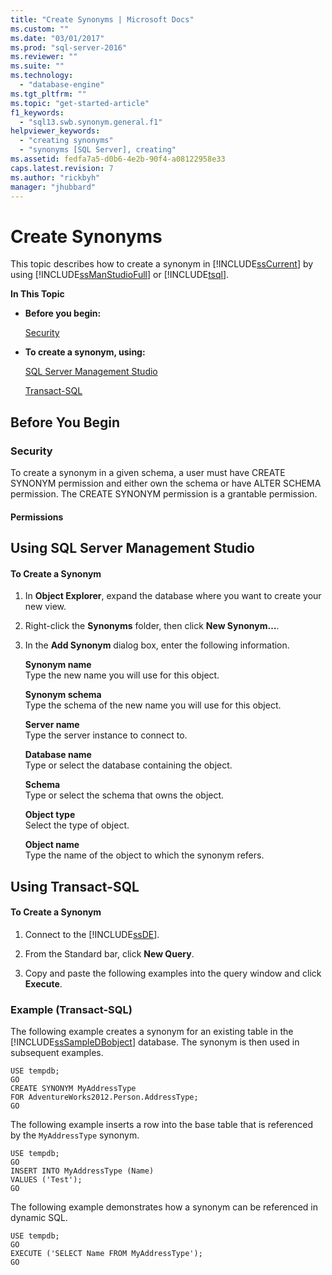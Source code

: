 ```yaml
---
title: "Create Synonyms | Microsoft Docs"
ms.custom: ""
ms.date: "03/01/2017"
ms.prod: "sql-server-2016"
ms.reviewer: ""
ms.suite: ""
ms.technology: 
  - "database-engine"
ms.tgt_pltfrm: ""
ms.topic: "get-started-article"
f1_keywords: 
  - "sql13.swb.synonym.general.f1"
helpviewer_keywords: 
  - "creating synonyms"
  - "synonyms [SQL Server], creating"
ms.assetid: fedfa7a5-d0b6-4e2b-90f4-a08122958e33
caps.latest.revision: 7
ms.author: "rickbyh"
manager: "jhubbard"
---
```

# Create Synonyms
  This topic describes how to create a synonym in [!INCLUDE[ssCurrent](../../advanced-analytics/r-services/includes/sscurrent-md.md)] by using [!INCLUDE[ssManStudioFull](../../advanced-analytics/r-services/includes/ssmanstudiofull-md.md)] or [!INCLUDE[tsql](../../advanced-analytics/r-services/includes/tsql-md.md)].  
  
 **In This Topic**  
  
-   **Before you begin:**  
  
     [Security](#Security)  
  
-   **To create a synonym, using:**  
  
     [SQL Server Management Studio](#SSMSProcedure)  
  
     [Transact-SQL](#TsqlProcedure)  
  
##  <a name="BeforeYouBegin"></a> Before You Begin  
  
###  <a name="Security"></a> Security  
 To create a synonym in a given schema, a user must have CREATE SYNONYM permission and either own the schema or have ALTER SCHEMA permission. The CREATE SYNONYM permission is a grantable permission.  
  
####  <a name="Permissions"></a> Permissions  
  
##  <a name="SSMSProcedure"></a> Using SQL Server Management Studio  
  
#### To Create a Synonym  
  
1.  In **Object Explorer**, expand the database where you want to create your new view.  
  
2.  Right-click the **Synonyms** folder, then click **New Synonym…**.  
  
3.  In the **Add Synonym** dialog box, enter the following information.  
  
     **Synonym name**  
     Type the new name you will use for this object.  
  
     **Synonym schema**  
     Type the schema of the new name you will use for this object.  
  
     **Server name**  
     Type the server instance to connect to.  
  
     **Database name**  
     Type or select the database containing the object.  
  
     **Schema**  
     Type or select the schema that owns the object.  
  
     **Object type**  
     Select the type of object.  
  
     **Object name**  
     Type the name of the object to which the synonym refers.  
  
##  <a name="TsqlProcedure"></a> Using Transact-SQL  
  
#### To Create a Synonym  
  
1.  Connect to the [!INCLUDE[ssDE](../../analysis-services/instances/install/windows/includes/ssde-md.md)].  
  
2.  From the Standard bar, click **New Query**.  
  
3.  Copy and paste the following examples into the query window and click **Execute**.  
  
###  <a name="TsqlExample"></a> Example (Transact-SQL)  
 The following example creates a synonym for an existing table in the [!INCLUDE[ssSampleDBobject](../../database-engine/availability-groups/windows/includes/sssampledbobject-md.md)] database. The synonym is then used in subsequent examples.  
  
```  
USE tempdb;  
GO  
CREATE SYNONYM MyAddressType  
FOR AdventureWorks2012.Person.AddressType;  
GO  
```  
  
 The following example inserts a row into the base table that is referenced by the `MyAddressType` synonym.  
  
```  
USE tempdb;  
GO  
INSERT INTO MyAddressType (Name)  
VALUES ('Test');  
GO  
```  
  
 The following example demonstrates how a synonym can be referenced in dynamic SQL.  
  
```  
USE tempdb;  
GO  
EXECUTE ('SELECT Name FROM MyAddressType');  
GO  
```  
  
  